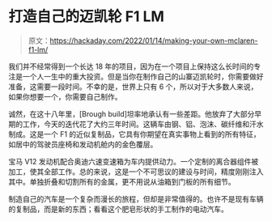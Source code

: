 # 打造自己的迈凯轮 F1 LM

> 原文：<https://hackaday.com/2022/01/14/making-your-own-mclaren-f1-lm/>

我们并不经常得到一个长达 18 年的项目，因为在一个项目上保持这么长时间的专注是一个人一生中的重大投资。但是当你在制作自己的山寨迈凯轮时，你需要做好准备，这需要一段时间。不幸的是，世界上只有 6 个，所以对于大多数人来说，如果你想要一个，你需要自己制作。

诚然，在这十八年里，[Brough build]坦率地承认有一些差距。他放弃了大部分早期的工作，今天的迭代花了大约三年时间。这辆车由钢、铝、泡沫、碳纤维和汗水制成。这是一个 F1 的近似复制品，它具有你期望在真实事物上看到的所有特征，如居中的驾驶员座椅和发动机舱内的金色覆层。

宝马 V12 发动机配合奥迪六速变速箱为车内提供动力。一个定制的离合器组件被加工，使其全部工作。总的来说，这是一个不可思议的建设与时间，精度刚刚注入其中。单独折叠和切割所有的金属，更不用说从油箱到门板的所有细节。

制造自己的汽车是一个复杂而漫长的旅程，但却是非常值得的。也许不是现有车辆的复制品，而是新的东西；看看这个肥皂形状的手工制作的电动汽车。